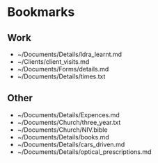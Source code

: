 Bookmarks
=========

Work
----
- ~/Documents/Details/ldra_learnt.md
- ~/Clients/client_visits.md
- ~/Documents/Forms/details.md
- ~/Documents/Details/times.txt

Other
-----
- ~/Documents/Details/Expences.md
- ~/Documents/Church/three_year.txt
- ~/Documents/Church/NIV.bible
- ~/Documents/Details/books.md
- ~/Documents/Details/cars_driven.md
- ~/Documents/Details/optical_prescriptions.md

<!--
Created:  Thu 22 Jan 2015
Modified: Sat 24 Jan 2015
Author:   Josh Wainwright
Filename: bookmarks.md
-->

